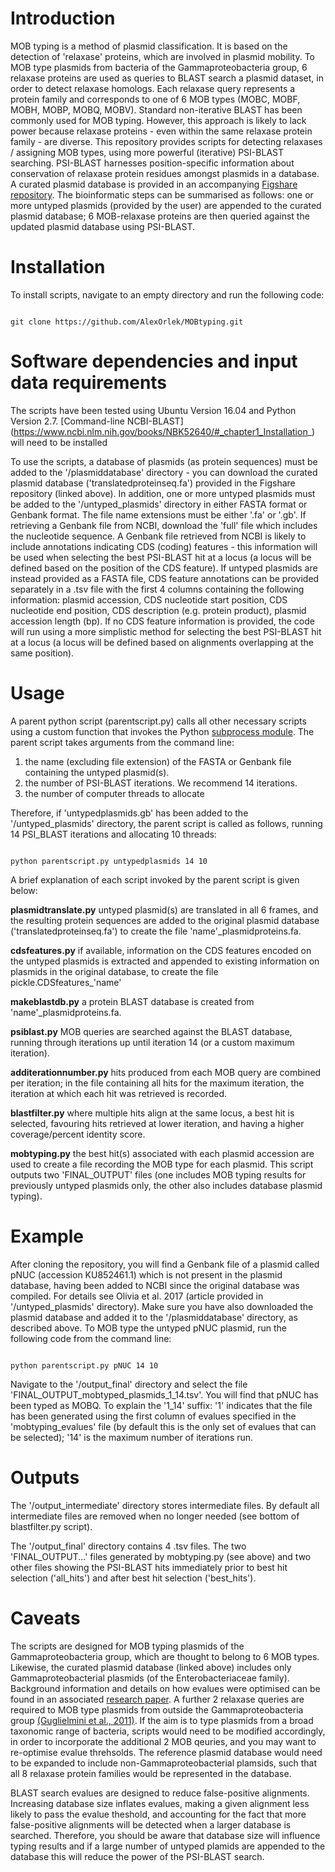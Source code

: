 # Introduction

MOB typing is a method of plasmid classification. It is based on the detection of 'relaxase' proteins, which are involved in plasmid mobility. To MOB type plasmids from bacteria of the Gammaproteobacteria group, 6 relaxase proteins are used as queries to BLAST search a plasmid dataset, in order to detect relaxase homologs. Each relaxase query represents a protein family and corresponds to one of 6 MOB types (MOBC, MOBF, MOBH, MOBP, MOBQ, MOBV). Standard non-iterative BLAST has been commonly used for MOB typing. However, this approach is likely to lack power because relaxase proteins - even within the same relaxase protein family - are diverse. This repository provides scripts for detecting relaxases / assigning MOB types, using more powerful (iterative) PSI-BLAST searching. PSI-BLAST harnesses position-specific information about conservation of relaxase protein residues amongst plasmids in a database. A curated plasmid database is provided in an accompanying [Figshare repository](https://figshare.com/s/18de8bdcbba47dbaba41). The bioinformatic steps can be summarised as follows: one or more untyped plasmids (provided by the user) are appended to the curated plasmid database; 6 MOB-relaxase proteins are then queried against the updated plasmid database using PSI-BLAST.


# Installation

To install scripts, navigate to an empty directory and run the following code:

```

git clone https://github.com/AlexOrlek/MOBtyping.git

```

# Software dependencies and input data requirements

The scripts have been tested using Ubuntu Version 16.04 and Python Version 2.7. 
[Command-line NCBI-BLAST] (https://www.ncbi.nlm.nih.gov/books/NBK52640/#_chapter1_Installation_) will need to be installed

To use the scripts, a database of plasmids (as protein sequences) must be added to the '/plasmiddatabase' directory - you can download the curated plasmid database ('translatedproteinseq.fa') provided in the Figshare repository (linked above). In addition, one or more untyped plasmids must be added to the '/untyped_plasmids' directory in either FASTA format or Genbank format. The file name extensions must be either '.fa' or '.gb'. If retrieving a Genbank file from NCBI, download the 'full' file which includes the nucleotide sequence. A Genbank file retrieved from NCBI is likely to include annotations indicating CDS (coding) features - this information will be used when selecting the best PSI-BLAST hit at a locus (a locus will be defined based on the position of the CDS feature). If untyped plasmids are instead provided as a FASTA file, CDS feature annotations can be provided separately in a .tsv file with the first 4 columns containing the following information: plasmid accession, CDS nucleotide start position, CDS nucleotide end position, CDS description (e.g. protein product), plasmid accession length (bp). If no CDS feature information is provided, the code will run using a more simplistic method for selecting the best PSI-BLAST hit at a locus (a locus will be defined based on alignments overlapping at the same position).


# Usage

A parent python script (parentscript.py) calls all other necessary scripts using a custom function that invokes the Python [subprocess module](https://docs.python.org/2/library/subprocess.html). The parent script takes arguments from the command line:

1. the name (excluding file extension) of the FASTA or Genbank file containing the untyped plasmid(s).  
2. the number of PSI-BLAST iterations. We recommend 14 iterations.
3. the number of computer threads to allocate

Therefore, if 'untypedplasmids.gb' has been added to the '/untyped_plasmids' directory, the parent script is called as follows, running 14 PSI_BLAST iterations and allocating 10 threads:

```

python parentscript.py untypedplasmids 14 10

```

A brief explanation of each script invoked by the parent script is given below:

**plasmidtranslate.py**  untyped plasmid(s) are translated in all 6 frames, and the resulting protein sequences are added to the original plasmid database ('translatedproteinseq.fa') to create the file 'name'_plasmidproteins.fa.

**cdsfeatures.py**  if available, information on the CDS features encoded on the untyped plasmids is extracted and appended to existing information on plasmids in the original database, to create the file pickle.CDSfeatures_'name'

**makeblastdb.py**  a protein BLAST database is created from 'name'_plasmidproteins.fa.

**psiblast.py**  MOB queries are searched against the BLAST database, running through iterations up until iteration 14 (or a custom maximum iteration).

**additerationnumber.py**  hits produced from each MOB query are combined per iteration; in the file containing all hits for the maximum iteration, the iteration at which each hit was retrieved is recorded.

**blastfilter.py**  where multiple hits align at the same locus, a best hit is selected, favouring hits retrieved at lower iteration, and having a higher coverage/percent identity score.

**mobtyping.py**  the best hit(s) associated with each plasmid accession are used to create a file recording the MOB type for each plasmid. This script outputs two 'FINAL_OUTPUT' files (one includes MOB typing results for previously untyped plasmids only, the other also includes database plasmid typing).



# Example

After cloning the repository, you will find a Genbank file of a plasmid called pNUC (accession KU852461.1) which is not present in the plasmid database, having been added to NCBI since the original database was compiled. For details see Olivia et al. 2017 (article provided in '/untyped_plasmids' directory). Make sure you have also downloaded the plasmid database and added it to the '/plasmiddatabase' directory, as described above. To MOB type the untyped pNUC plasmid, run the following code from the command line:

```

python parentscript.py pNUC 14 10

```

Navigate to the '/output_final' directory and select the file 'FINAL_OUTPUT_mobtyped_plasmids_1_14.tsv'. You will find that pNUC has been typed as MOBQ. To explain the '1_14' suffix: '1' indicates that the file has been generated using the first column of evalues specified in the 'mobtyping_evalues' file (by default this is the only set of evalues that can be selected); '14' is the maximum number of iterations run.



# Outputs

The '/output_intermediate' directory stores intermediate files. By default all intermediate files are removed when no longer needed (see bottom of blastfilter.py script).

The '/output_final' directory contains 4 .tsv files. The two 'FINAL_OUTPUT...' files generated by mobtyping.py (see above) and two other files showing the PSI-BLAST hits immediately prior to best hit selection ('all_hits') and after best hit selection ('best_hits').


# Caveats

The scripts are designed for MOB typing plasmids of the Gammaproteobacteria group, which are thought to belong to 6 MOB types. Likewise, the curated plasmid database (linked above) includes only Gammaproteobacterial plasmids (of the Enterobacteriaceae family). Background information and details on how evalues were optimised can be found in an associated [research paper](http://www.sciencedirect.com/science/article/pii/S0147619X16301032). A further 2 relaxase queries are required to MOB type plasmids from outside the Gammaproteobacteria group [(Guglielmini et al., 2011)](http://journals.plos.org/plosgenetics/article?id=10.1371/journal.pgen.1002222). If the aim is to type plasmids from a broad taxonomic range of bacteria, scripts would need to be modified accordingly, in order to incorporate the additional 2 MOB qeuries, and you may want to re-optimise evalue threhsolds. The reference plasmid database would need to be expanded to include non-Gammaproteobacterial plamsids, such that all 8 relaxase protein families would be represented in the database.

BLAST search evalues are designed to reduce false-positive alignments. Increasing database size inflates evalues, making a given alignment less likely to pass the evalue theshold, and accounting for the fact that more false-positive alignments will be detected when a larger database is searched. Therefore, you should be aware that database size will influence typing results and if a large number of untyped plamids are appended to the database this will reduce the power of the PSI-BLAST search.
